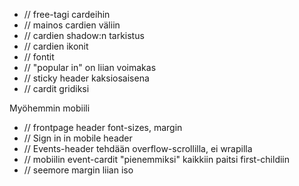 - // free-tagi cardeihin
- // mainos cardien väliin
- // cardien shadow:n tarkistus
- // cardien ikonit
- // fontit
- // "popular in" on liian voimakas
- // sticky header kaksiosaisena
- // cardit gridiksi

Myöhemmin mobiili

- // frontpage header font-sizes, margin
- // Sign in in mobile header
- // Events-header tehdään overflow-scrollilla, ei wrapilla
- // mobiilin event-cardit "pienemmiksi" kaikkiin paitsi first-childiin
- // seemore margin liian iso
